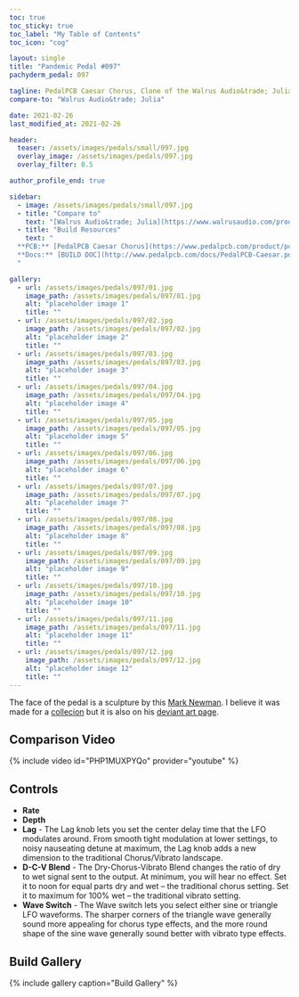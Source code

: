 ```yaml
---
toc: true
toc_sticky: true
toc_label: "My Table of Contents"
toc_icon: "cog"

layout: single
title: "Pandemic Pedal #097"
pachyderm_pedal: 097

tagline: PedalPCB Caesar Chorus, Clone of the Walrus Audio&trade; Julia
compare-to: "Walrus Audio&trade; Julia"

date: 2021-02-26
last_modified_at: 2021-02-26

header:
  teaser: /assets/images/pedals/small/097.jpg
  overlay_image: /assets/images/pedals/097.jpg
  overlay_filter: 0.5

author_profile_end: true

sidebar:
  - image: /assets/images/pedals/small/097.jpg
  - title: "Compare to"
    text: "[Walrus Audio&trade; Julia](https://www.walrusaudio.com/products/julia-analog-chorus-vibrato-v2)"
  - title: "Build Resources"
    text: "
  **PCB:** [PedalPCB Caesar Chorus](https://www.pedalpcb.com/product/pcb359/)<br>
  **Docs:** [BUILD DOC](http://www.pedalpcb.com/docs/PedalPCB-Caesar.pdf)
  "

gallery:
  - url: /assets/images/pedals/097/01.jpg
    image_path: /assets/images/pedals/097/01.jpg
    alt: "placeholder image 1"
    title: ""
  - url: /assets/images/pedals/097/02.jpg
    image_path: /assets/images/pedals/097/02.jpg
    alt: "placeholder image 2"
    title: ""
  - url: /assets/images/pedals/097/03.jpg
    image_path: /assets/images/pedals/097/03.jpg
    alt: "placeholder image 3"
    title: ""
  - url: /assets/images/pedals/097/04.jpg
    image_path: /assets/images/pedals/097/04.jpg
    alt: "placeholder image 4"
    title: ""
  - url: /assets/images/pedals/097/05.jpg
    image_path: /assets/images/pedals/097/05.jpg
    alt: "placeholder image 5"
    title: ""
  - url: /assets/images/pedals/097/06.jpg
    image_path: /assets/images/pedals/097/06.jpg
    alt: "placeholder image 6"
    title: ""
  - url: /assets/images/pedals/097/07.jpg
    image_path: /assets/images/pedals/097/07.jpg
    alt: "placeholder image 7"
    title: ""
  - url: /assets/images/pedals/097/08.jpg
    image_path: /assets/images/pedals/097/08.jpg
    alt: "placeholder image 8"
    title: ""
  - url: /assets/images/pedals/097/09.jpg
    image_path: /assets/images/pedals/097/09.jpg
    alt: "placeholder image 9"
    title: ""
  - url: /assets/images/pedals/097/10.jpg
    image_path: /assets/images/pedals/097/10.jpg
    alt: "placeholder image 10"
    title: ""
  - url: /assets/images/pedals/097/11.jpg
    image_path: /assets/images/pedals/097/11.jpg
    alt: "placeholder image 11"
    title: ""
  - url: /assets/images/pedals/097/12.jpg
    image_path: /assets/images/pedals/097/12.jpg
    alt: "placeholder image 12"
    title: ""
---
```


The face of the pedal is a sculpture by this [Mark Newman](https://www.deviantart.com/marknewman/gallery). I believe it was made for a [collecion](https://www.sideshow.com/collectibles/court-of-the-dead-deaths-siren-sideshow-collectibles-400243/) but it is also on his [deviant art page](https://www.deviantart.com/marknewman/art/Gallavarbe-Death-s-Siren-444114526).

## Comparison Video

{% include video id="PHP1MUXPYQo" provider="youtube" %}

## Controls

* **Rate**
* **Depth**
* **Lag** - The Lag knob lets you set the center delay time that the LFO modulates around. From smooth tight modulation at lower settings, to noisy nauseating detune at maximum, the Lag knob adds a new dimension to the traditional Chorus/Vibrato landscape.
* **D-C-V Blend** - The Dry-Chorus-Vibrato Blend changes the ratio of dry to wet signal sent to the output. At minimum, you will hear no effect. Set it to noon for equal parts dry and wet – the traditional chorus setting. Set it to maximum for 100% wet – the traditional vibrato setting.
* **Wave Switch** - The Wave switch lets you select either sine or triangle LFO waveforms. The sharper corners of the triangle wave generally sound more appealing for chorus type effects, and the more round shape of the sine wave generally sound better with vibrato type effects.

## Build Gallery

{% include gallery caption="Build Gallery" %}